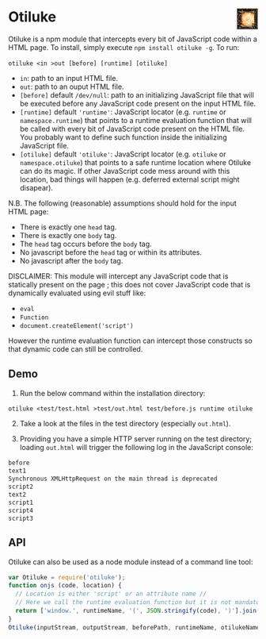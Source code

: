 # Otiluke <img align="right" src="https://github.com/lachrist/oliluke/blob/master/otiluke.gif">

Otiluke is a npm module that intercepts every bit of JavaScript code within a HTML page.
To install, simply execute `npm install otiluke -g`.
To run:

```otiluke <in >out [before] [runtime] [otiluke] ```

* `in`: path to an input HTML file.
* `out`: path to an ouput HTML file.
* `[before]` default `/dev/null`: path to an initializing JavaScript file that will be executed before any JavaScript code present on the input HTML file.
* `[runtime]` default `'runtime'`: JavaScript locator (e.g. `runtime` or `namespace.runtime`) that points to a runtime evaluation function that will be called with every bit of JavaScript code present on the HTML file. You probably want to define such function inside the initializing JavaScript file.
* `[otiluke]` default `'otiluke'`: JavaScript locator (e.g. `otiluke` or `namespace.otiluke`) that points to a safe runtime location where Otiluke can do its magic. If other JavaScript code mess around with this location, bad things will happen (e.g. deferred external script might disapear).

N.B. The following (reasonable) assumptions should hold for the input HTML page:

* There is exactly one `head` tag.
* There is exactly one `body` tag.
* The `head` tag occurs before the `body` tag.
* No javascript before the `head` tag or within its attributes.
* No javascript after the `body` tag.

DISCLAIMER: This module will intercept any JavaScript code that is statically present on the page ; this does not cover JavaScript code that is dynamically evaluated using evil stuff like:

* `eval`
* `Function`
* `document.createElement('script')`

However the runtime evaluation function can intercept those constructs so that dynamic code can still be controlled.

## Demo

1. Run the below command within the installation directory:
  ```
  otiluke <test/test.html >test/out.html test/before.js runtime otiluke
  ```

2. Take a look at the files in the test directory (especially `out.html`).

3. Providing you have a simple HTTP server running on the test directory; loading `out.html` will trigger the following log in the JavaScript console:

```
before
text1
Synchronous XMLHttpRequest on the main thread is deprecated
script2
text2
script1
script4
script3
```

## API

Otiluke can also be used as a node module instead of a command line tool:

```javascript
var Otiluke = require('otiluke');
function onjs (code, location) {
  // Location is either 'script' or an attribute name //
  // Here we call the runtime evaluation function but it is not mandatory //
  return ['window.', runtimeName, '(', JSON.stringify(code), ')'].join('');
}
Otiluke(inputStream, outputStream, beforePath, runtimeName, otilukeName, onjs)
```

